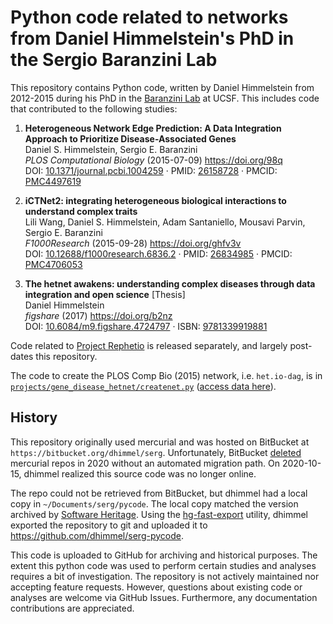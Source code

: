 # Python code related to networks from Daniel Himmelstein's PhD in the Sergio Baranzini Lab

This repository contains Python code, written by Daniel Himmelstein from 2012-2015 during his PhD in the [Baranzini Lab](https://baranzinilab.ucsf.edu/) at UCSF.
This includes code that contributed to the following studies:

<!-- 
manubot cite --format=markdown \
  doi:10.1371/journal.pcbi.1004259 \
  doi:10.12688/f1000research.6836.2 \
  doi:10.6084/m9.figshare.4724797
-->

1. **Heterogeneous Network Edge Prediction: A Data Integration Approach to Prioritize Disease-Associated Genes**   
Daniel S. Himmelstein, Sergio E. Baranzini  
*PLOS Computational Biology* (2015-07-09) <https://doi.org/98q>   
DOI: [10.1371/journal.pcbi.1004259](https://doi.org/10.1371/journal.pcbi.1004259) · PMID: [26158728](https://www.ncbi.nlm.nih.gov/pubmed/26158728) · PMCID: [PMC4497619](https://www.ncbi.nlm.nih.gov/pmc/articles/PMC4497619)

2. **iCTNet2: integrating heterogeneous biological interactions to understand complex traits**   
Lili Wang, Daniel S. Himmelstein, Adam Santaniello, Mousavi Parvin, Sergio E. Baranzini  
*F1000Research* (2015-09-28) <https://doi.org/ghfv3v>   
DOI: [10.12688/f1000research.6836.2](https://doi.org/10.12688/f1000research.6836.2) · PMID: [26834985](https://www.ncbi.nlm.nih.gov/pubmed/26834985) · PMCID: [PMC4706053](https://www.ncbi.nlm.nih.gov/pmc/articles/PMC4706053)

3. **The hetnet awakens: understanding complex diseases through data integration and open science** [Thesis]   
Daniel Himmelstein  
*figshare* (2017) <https://doi.org/b2nz>   
DOI: [10.6084/m9.figshare.4724797](https://doi.org/10.6084/m9.figshare.4724797) · ISBN: [9781339919881](https://worldcat.org/isbn/9781339919881)

Code related to [Project Rephetio](https://doi.org/10.7554/eLife.26726 "Systematic integration of biomedical knowledge prioritizes drugs for repurposing. eLife. 2017") is released separately, and largely post-dates this repository.

The code to create the PLOS Comp Bio (2015) network, i.e. `het.io-dag`, is in [`projects/gene_disease_hetnet/createnet.py`](projects/gene_disease_hetnet/createnet.py) ([access data here](https://github.com/dhimmel/het.io-dag-data/tree/master/downloads#network)).

## History

This repository originally used mercurial and was hosted on BitBucket at `https://bitbucket.org/dhimmel/serg`.
Unfortunately, BitBucket [deleted](https://community.atlassian.com/t5/Bitbucket-articles/What-to-do-with-your-Mercurial-repos-when-Bitbucket-sunsets/ba-p/1155380) mercurial repos in 2020 without an automated migration path.
On 2020-10-15, dhimmel realized this source code was no longer online.

The repo could not be retrieved from BitBucket, but dhimmel had a local copy in `~/Documents/serg/pycode`.
The local copy matched the version archived by [Software Heritage](https://archive.softwareheritage.org/browse/directory/2361a3289af5749822df1c2b5addb5c73f36cab1/?branch=default&origin_url=https://bitbucket.org/dhimmel/serg&snapshot=179679a99b43c5549e9f89bafc6551200d3bb712).
Using the [hg-fast-export](https://github.com/frej/fast-export/tree/ead75895b058d16ffc7330dab78054c94a189377) utility, dhimmel exported the repository to git and uploaded it to <https://github.com/dhimmel/serg-pycode>.

This code is uploaded to GitHub for archiving and historical purposes.
The extent this python code was used to perform certain studies and analyses requires a bit of investigation.
The repository is not actively maintained nor accepting feature requests.
However, questions about existing code or analyses are welcome via GitHub Issues.
Furthermore, any documentation contributions are appreciated.
